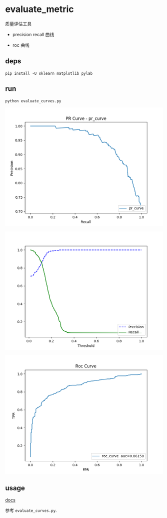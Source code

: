 # evaluate_metric
质量评估工具

* precision recall 曲线

* roc 曲线

## deps
```
pip install -U sklearn matplotlib pylab
```

## run 
```
python evaluate_curves.py
```

![](./pr_curve.png)

![](./pr_hresholds.png)

![](./roc_curve.png)

## usage
[docs](http://scikit-learn.org/stable/modules/generated/sklearn.metrics.precision_recall_curve.html
)

参考 ```evaluate_curves.py```.